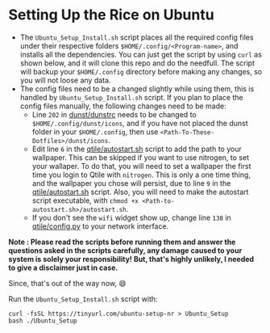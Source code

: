 # Setting Up the Rice on Ubuntu

- The `Ubuntu_Setup_Install.sh` script places all the required config files under their respective folders `$HOME/.config/<Program-name>`, and installs 
   all the dependencies. You can just get the script by using `curl` as shown below, and it will clone this repo and do the needfull. The script will 
   backup your `$HOME/.config` directory before making any changes, so you will not loose any data.
- The config files need to be a changed slightly while using them, this is handled by `Ubuntu_Setup_Install.sh` script. If you plan to place
  the config files manually, the following changes need to be made:
    - Line `202` in [dunst/dunstrc](https://github.com/Ruturajn/Dotfiles/blob/ubuntu/dunst/dunstrc) needs to be changed to
      `$HOME/.config/dunst/icons`, and if you have not placed the dunst folder in your `$HOME/.config`, then use
      `<Path-To-These-Dotfiles>/dunst/icons`.
    - Edit line `6` in the [qtile/autostart.sh](https://github.com/Ruturajn/Dotfiles/blob/ubuntu/qtile/autostart.sh) script to add the path
      to your wallpaper. This can be skipped if you want to use nitrogen, to set your wallaper. To do that, you will need to set a wallpaper
      the first time you login to Qtile with `nitrogen`. This is only a one time thing, and the wallpaper you chose will persist,
      due to line `9` in the [qtile/autostart.sh](https://github.com/Ruturajn/Dotfiles/blob/ubuntu/qtile/autostart.sh) script. Also, you will
      need to make the autostart script executable, with `chmod +x <Path-to-autostart.sh>/autostart.sh`.
    - If you don't see the `wifi` widget show up, change line `138` in [qtile/config.py](https://github.com/Ruturajn/Dotfiles/blob/ubuntu/qtile/config.py)
      to your network interface.
  
**Note : Please read the scripts before running them and answer the questions asked in the scripts carefully, any damage caused to your system is solely
your responsibility! But, that's highly unlikely, I needed to give a disclaimer just in case.**

Since, that's out of the way now, 😄

Run the `Ubuntu_Setup_Install.sh` script with:

```
curl -fsSL https://tinyurl.com/ubuntu-setup-nr > Ubuntu_Setup
bash ./Ubuntu_Setup
```
